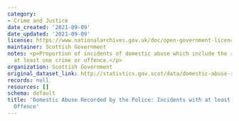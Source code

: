 ```yaml
---
category:
- Crime and Justice
date_created: '2021-09-09'
date_updated: '2021-09-09'
license: https://www.nationalarchives.gov.uk/doc/open-government-licence/version/3/
maintainer: Scottish Government
notes: <p>Proportion of incidents of domestic abuse which include the recording of
  at least one crime or offence.</p>
organization: Scottish Government
original_dataset_link: http://statistics.gov.scot/data/domestic-abuse-recorded-by-the-police-incidents-with-a-crime-or-offence
records: null
resources: []
schema: default
title: 'Domestic Abuse Recorded by the Police: Incidents with at least one Crime or
  Offence'
---
```

